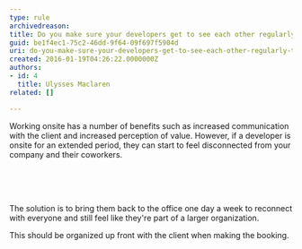 ```yaml
---
type: rule
archivedreason: 
title: Do you make sure your developers get to see each other regularly to avoid becoming disconnected?
guid: be1f4ec1-75c2-46dd-9f64-09f697f5904d
uri: do-you-make-sure-your-developers-get-to-see-each-other-regularly-to-avoid-becoming-disconnected
created: 2016-01-19T04:26:22.0000000Z
authors:
- id: 4
  title: Ulysses Maclaren
related: []

---
```



Working onsite has a number of benefits such as increased communication with the client and increased perception of value. However, if a developer is onsite for an extended period, they can start to feel disconnected from your company and their coworkers.<div>​<br></div>
<br><excerpt class='endintro'></excerpt><br>
<p>​The solution is to bring them back to the office one day a week to reconnect with everyone and still feel like they're part of a larger organization.</p><p>This should be organized​ up front with the client when making the booking.</p>


